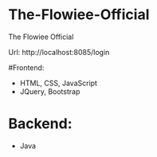 # The-Flowiee-Official
The Flowiee Official

Url: http://localhost:8085/login

#Frontend:
+ HTML, CSS, JavaScript
+ JQuery, Bootstrap

# Backend:
+ Java
